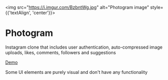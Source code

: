<img src="https://i.imgur.com/BzbntWg.jpg" alt="Photogram image" style={{'textAlign', 'center'}}>

# Photogram

Instagram clone that includes user authentication, auto-compressed image uploads, likes, comments, followers and suggestions

[Demo](https://suspicious-meitner-4803ad.netlify.app/)

Some UI elements are purely visual and don't have any functionality
